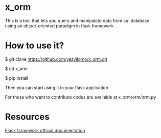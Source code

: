 # x_orm
  This is a tool that lets you query and manipulate data from sql database using an object-oriented paradigm in flask framework
  
# How to use it?
  $ git clone https://github.com/yezyilomo/x_orm.git
  
  $ cd x_orm
  
  $ pip install 
  
  Then you can start using it in your flask application 
  
  For those who want to contribute codes are available at x_orm/orm/orm.py 
  
  # Resources
  [Flask framework official documentation](http://flask.pocoo.org/)
